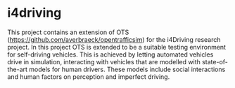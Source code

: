 # i4driving
This project contains an extension of OTS (https://github.com/averbraeck/opentrafficsim) for the i4Driving research project. In this project OTS is extended to be a suitable testing environment for self-driving vehicles. This is achieved by letting automated vehicles drive in simulation, interacting with vehicles that are modelled with state-of-the-art models for human drivers. These models include social interactions and human factors on perception and imperfect driving.
